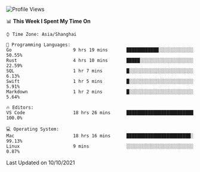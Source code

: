 <!--START_SECTION:waka-->
![Profile Views](http://img.shields.io/badge/Profile%20Views-7-blue)

📊 **This Week I Spent My Time On** 

```text
⌚︎ Time Zone: Asia/Shanghai

💬 Programming Languages: 
Go                       9 hrs 19 mins       ████████████░░░░░░░░░░░░░   50.55% 
Rust                     4 hrs 10 mins       █████░░░░░░░░░░░░░░░░░░░░   22.59% 
SQL                      1 hr 7 mins         █░░░░░░░░░░░░░░░░░░░░░░░░   6.13% 
Swift                    1 hr 5 mins         █░░░░░░░░░░░░░░░░░░░░░░░░   5.91% 
Markdown                 1 hr 2 mins         █░░░░░░░░░░░░░░░░░░░░░░░░   5.64%

🔥 Editors: 
VS Code                  18 hrs 26 mins      █████████████████████████   100.0%

💻 Operating System: 
Mac                      18 hrs 16 mins      ████████████████████████░   99.13% 
Linux                    9 mins              ░░░░░░░░░░░░░░░░░░░░░░░░░   0.87%

```


 Last Updated on 10/10/2021
<!--END_SECTION:waka-->
